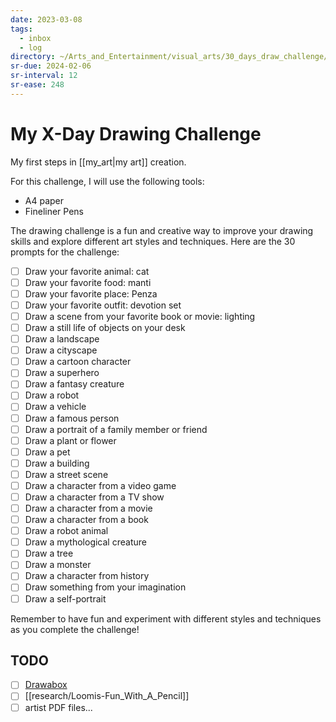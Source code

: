 ```yaml
---
date: 2023-03-08
tags:
  - inbox
  - log
directory: ~/Arts_and_Entertainment/visual_arts/30_days_draw_challenge/
sr-due: 2024-02-06
sr-interval: 12
sr-ease: 248
---
```


# My X-Day Drawing Challenge

My first steps in [[my_art|my art]] creation.

For this challenge, I will use the following tools:

- A4 paper
- Fineliner Pens

The drawing challenge is a fun and creative way to improve your drawing skills
and explore different art styles and techniques. Here are the 30 prompts for the
challenge:

- [ ] Draw your favorite animal: cat
- [ ] Draw your favorite food: manti
- [ ] Draw your favorite place: Penza
- [ ] Draw your favorite outfit: devotion set
- [ ] Draw a scene from your favorite book or movie: lighting
- [ ] Draw a still life of objects on your desk
- [ ] Draw a landscape
- [ ] Draw a cityscape
- [ ] Draw a cartoon character
- [ ] Draw a superhero
- [ ] Draw a fantasy creature
- [ ] Draw a robot
- [ ] Draw a vehicle
- [ ] Draw a famous person
- [ ] Draw a portrait of a family member or friend
- [ ] Draw a plant or flower
- [ ] Draw a pet
- [ ] Draw a building
- [ ] Draw a street scene
- [ ] Draw a character from a video game
- [ ] Draw a character from a TV show
- [ ] Draw a character from a movie
- [ ] Draw a character from a book
- [ ] Draw a robot animal
- [ ] Draw a mythological creature
- [ ] Draw a tree
- [ ] Draw a monster
- [ ] Draw a character from history
- [ ] Draw something from your imagination
- [ ] Draw a self-portrait

Remember to have fun and experiment with different styles and techniques as you
complete the challenge!

## TODO

- [ ] [Drawabox](https://drawabox.com/)
- [ ] [[research/Loomis-Fun_With_A_Pencil]]
- [ ] artist PDF files...
